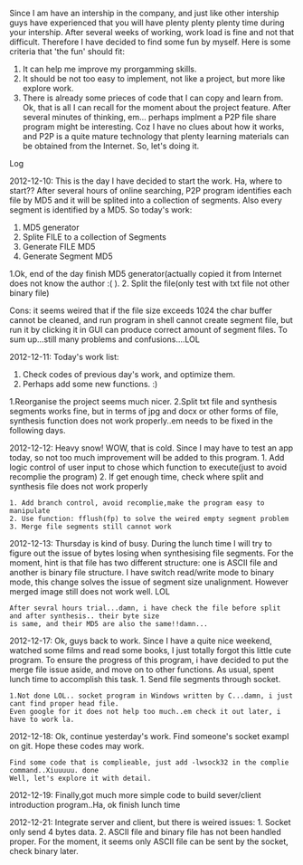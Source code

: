 Since I am have an intership in the company, and just like other intership guys have experienced that 
you will have plenty plenty plenty time during your intership. After several weeks of working, 
work load is fine and not that difficult. Therefore I have decided to find some fun by myself. Here is some 
criteria that 'the fun' should fit:
1. It can help me improve my prorgamming skills.
2. It should be not too easy to implement, not like a project, but more like explore work.
3. There is already some prieces of code that I can copy and learn from.
   Ok, that is all I can recall for the moment about the project feature. After several minutes of thinking, 
   em... perhaps implment a P2P file share program might be interesting. 
   Coz I have no clues about how it works, and P2P is a quite mature 
   technology that plenty learning materials can be obtained from the 
   Internet. So, let's doing it.


Log 

2012-12-10:
   This is the day I have decided to start the work. Ha, where to start?? After several hours of 
   online searching, P2P program identifies each file by MD5 and it will be splited into a 
   collection of segments. Also every segment is identified by a MD5. So today's work:
   1. MD5 generator
   2. Splite FILE to a collection of Segments
   3. Generate FILE MD5
   4. Generate Segment MD5

   1.Ok, end of the day finish MD5 generator(actually copied it from Internet does not know the author :( ).
   2. Split the file(only test with txt file not other binary file)
   
   Cons: it seems weired that if the file size exceeds 1024 the char buffer cannot be cleaned, and run program in
   shell cannot create segment file, but run it by clicking it in GUI can produce correct amount of segment files.
   To sum up...still many problems and confusions....LOL
   
2012-12-11:
   Today's work list:
   1. Check codes of previous day's work, and optimize them.
   2. Perhaps add some new functions. :)
   
   1.Reorganise the project seems much nicer.
   2.Split txt file and synthesis segments works fine, but in terms of jpg and docx or other forms
     of file, synthesis function does not work properly..em needs to be fixed in the following days.
	 
2012-12-12:
    Heavy snow! WOW, that is cold.
	Since I may have to test an app today, so not too much improvement will be added to this program. 
	1. Add logic control of user input to chose which function to execute(just to avoid recomplie the program)
	2. If get enough time, check where split and synthesis file does not work properly

	1. Add branch control, avoid recomplie,make the program easy to manipulate
	2. Use function: fflush(fp) to solve the weired empty segment problem
	3. Merge file segments still cannot work
	
2012-12-13:
    Thursday is kind of busy. During the lunch time I will try to figure out the issue of bytes losing when
	synthesising file segments.
	For the moment, hint is that file has two different structure: one is ASCII file and another
	is binary file structure. I have switch read/write mode to binary mode, this change solves the issue
	of segment size unalignment. However merged image still does not work well. LOL

    After sevral hours trial...damn, i have check the file before split and after synthesis.. their byte size
    is same, and their MD5 are also the same!!damn...	

2012-12-17:
    Ok, guys back to work. Since I have a quite nice weekend, watched some films and read some books, I just 
	totally forgot this little cute program. To ensure the progress of this program, i have decided to put 
	the merge file issue aside, and move on to other functions. As usual, spent lunch time to accomplish this task.
	1. Send file segments through socket.

    1.Not done LOL.. socket program in Windows written by C...damn, i just cant find proper head file.
	Even google for it does not help too much..em check it out later, i have to work la.

2012-12-18:
    Ok, continue yesterday's work. Find someone's socket exampl on git. Hope these codes may work. 
	
	Find some code that is complieable, just add -lwsock32 in the complie command..Xiuuuuu. done 
	Well, let's explore it with detail.
	
2012-12-19:
    Finally,got much more simple code to build sever/client introduction program..Ha, ok finish lunch time

2012-12-21:
    Integrate server and client, but there is weired issues:
	1. Socket only send 4 bytes data.
	2. ASCII file and binary file has not been handled proper. For the moment, it seems only
	ASCII file can be sent by the socket, check binary later.
	
